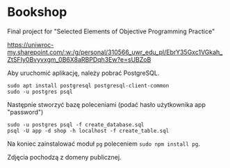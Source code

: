 # Bookshop
Final project for "Selected Elements of Objective Programming Practice"

https://uniwroc-my.sharepoint.com/:w:/g/personal/310566_uwr_edu_pl/EbrY35Gxc1VGkah_ZtSFIy0Bvyvxgm_0B6X8aRBPDqh3Ew?e=sUBZoB

Aby uruchomić aplikację, należy pobrać PostgreSQL.
```
sudo apt install postgresql postgresql-client-common
sudo -u postgres psql
```
Następnie stworzyć bazę poleceniami (podać hasło użytkownika app "password")
```
sudo -u postgres psql -f create_database.sql
psql -U app -d shop -h localhost -f create_table.sql
```
Na koniec zainstalować moduł `pg` poleceniem
`sudo npm install pg`.

Zdjęcia pochodzą z domeny publicznej.
